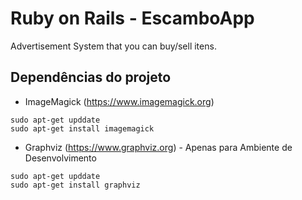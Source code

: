 

# Ruby on Rails - EscamboApp

Advertisement System that you can buy/sell itens.

## Dependências do projeto

* ImageMagick (https://www.imagemagick.org)

```
sudo apt-get upddate
sudo apt-get install imagemagick

```

* Graphviz (https://www.graphviz.org) - Apenas para Ambiente de Desenvolvimento

```
sudo apt-get upddate
sudo apt-get install graphviz

```